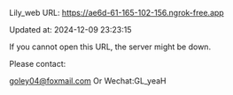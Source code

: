 Lily_web URL: https://ae6d-61-165-102-156.ngrok-free.app

Updated at: 2024-12-09 23:23:15

If you cannot open this URL, the server might be down.

Please contact: 

goley04@foxmail.com Or Wechat:GL_yeaH